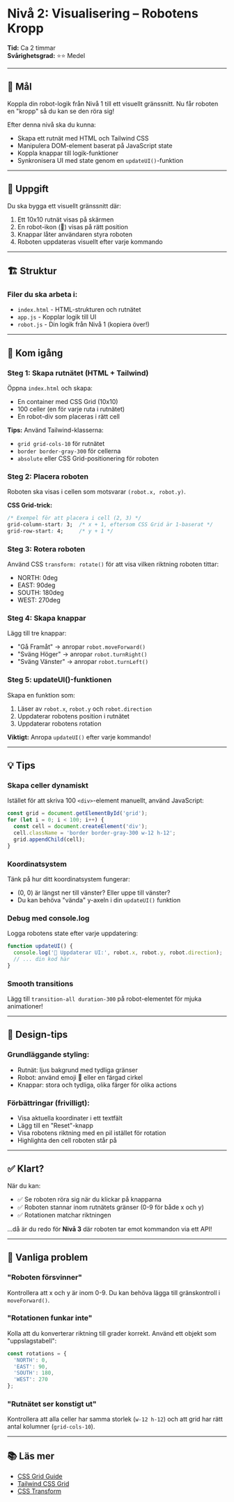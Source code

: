 # Nivå 2: Visualisering – Robotens Kropp

**Tid:** Ca 2 timmar  
**Svårighetsgrad:** ⭐⭐ Medel

---

## 🎯 Mål

Koppla din robot-logik från Nivå 1 till ett visuellt gränssnitt. Nu får roboten en "kropp" så du kan se den röra sig!

Efter denna nivå ska du kunna:
- Skapa ett rutnät med HTML och Tailwind CSS
- Manipulera DOM-element baserat på JavaScript state
- Koppla knappar till logik-funktioner
- Synkronisera UI med state genom en `updateUI()`-funktion

---

## 📝 Uppgift

Du ska bygga ett visuellt gränssnitt där:
1. Ett 10x10 rutnät visas på skärmen
2. En robot-ikon (🤖) visas på rätt position
3. Knappar låter användaren styra roboten
4. Roboten uppdateras visuellt efter varje kommando

---

## 🏗️ Struktur

### Filer du ska arbeta i:
- `index.html` - HTML-strukturen och rutnätet
- `app.js` - Kopplar logik till UI
- `robot.js` - Din logik från Nivå 1 (kopiera över!)

---

## 🚀 Kom igång

### Steg 1: Skapa rutnätet (HTML + Tailwind)

Öppna `index.html` och skapa:
- En container med CSS Grid (10x10)
- 100 celler (en för varje ruta i rutnätet)
- En robot-div som placeras i rätt cell

**Tips:** Använd Tailwind-klasserna:
- `grid grid-cols-10` för rutnätet
- `border border-gray-300` för cellerna
- `absolute` eller CSS Grid-positionering för roboten

### Steg 2: Placera roboten

Roboten ska visas i cellen som motsvarar `(robot.x, robot.y)`.

**CSS Grid-trick:**
```css
/* Exempel för att placera i cell (2, 3) */
grid-column-start: 3;  /* x + 1, eftersom CSS Grid är 1-baserat */
grid-row-start: 4;     /* y + 1 */
```

### Steg 3: Rotera roboten

Använd CSS `transform: rotate()` för att visa vilken riktning roboten tittar:
- NORTH: 0deg
- EAST: 90deg
- SOUTH: 180deg
- WEST: 270deg

### Steg 4: Skapa knappar

Lägg till tre knappar:
- "Gå Framåt" → anropar `robot.moveForward()`
- "Sväng Höger" → anropar `robot.turnRight()`
- "Sväng Vänster" → anropar `robot.turnLeft()`

### Steg 5: updateUI()-funktionen

Skapa en funktion som:
1. Läser av `robot.x`, `robot.y` och `robot.direction`
2. Uppdaterar robotens position i rutnätet
3. Uppdaterar robotens rotation

**Viktigt:** Anropa `updateUI()` efter varje kommando!

---

## 💡 Tips

### Skapa celler dynamiskt

Istället för att skriva 100 `<div>`-element manuellt, använd JavaScript:

```javascript
const grid = document.getElementById('grid');
for (let i = 0; i < 100; i++) {
  const cell = document.createElement('div');
  cell.className = 'border border-gray-300 w-12 h-12';
  grid.appendChild(cell);
}
```

### Koordinatsystem

Tänk på hur ditt koordinatsystem fungerar:
- (0, 0) är längst ner till vänster? Eller uppe till vänster?
- Du kan behöva "vända" y-axeln i din `updateUI()` funktion

### Debug med console.log

Logga robotens state efter varje uppdatering:

```javascript
function updateUI() {
  console.log('🤖 Uppdaterar UI:', robot.x, robot.y, robot.direction);
  // ... din kod här
}
```

### Smooth transitions

Lägg till `transition-all duration-300` på robot-elementet för mjuka animationer!

---

## 🎨 Design-tips

### Grundläggande styling:
- Rutnät: ljus bakgrund med tydliga gränser
- Robot: använd emoji 🤖 eller en färgad cirkel
- Knappar: stora och tydliga, olika färger för olika actions

### Förbättringar (frivilligt):
- Visa aktuella koordinater i ett textfält
- Lägg till en "Reset"-knapp
- Visa robotens riktning med en pil istället för rotation
- Highlighta den cell roboten står på

---

## ✅ Klart?

När du kan:
- ✅ Se roboten röra sig när du klickar på knapparna
- ✅ Roboten stannar inom rutnätets gränser (0-9 för både x och y)
- ✅ Rotationen matchar riktningen

...då är du redo för **Nivå 3** där roboten tar emot kommandon via ett API!

---

## 🤔 Vanliga problem

### "Roboten försvinner"
Kontrollera att x och y är inom 0-9. Du kan behöva lägga till gränskontroll i `moveForward()`.

### "Rotationen funkar inte"
Kolla att du konverterar riktning till grader korrekt. Använd ett objekt som "uppslagstabell":
```javascript
const rotations = {
  'NORTH': 0,
  'EAST': 90,
  'SOUTH': 180,
  'WEST': 270
};
```

### "Rutnätet ser konstigt ut"
Kontrollera att alla celler har samma storlek (`w-12 h-12`) och att grid har rätt antal kolumner (`grid-cols-10`).

---

## 📚 Läs mer

- [CSS Grid Guide](https://css-tricks.com/snippets/css/complete-guide-grid/)
- [Tailwind CSS Grid](https://tailwindcss.com/docs/grid-template-columns)
- [CSS Transform](https://developer.mozilla.org/en-US/docs/Web/CSS/transform)
